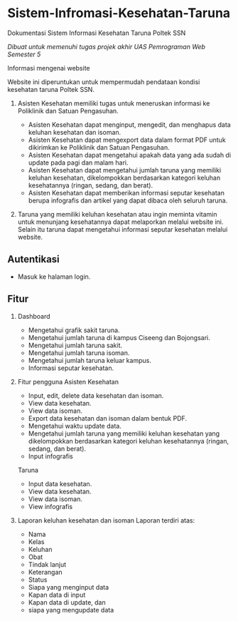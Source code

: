 # Sistem-Infromasi-Kesehatan-Taruna
Dokumentasi Sistem Informasi Kesehatan Taruna Poltek SSN

*Dibuat untuk memenuhi tugas projek akhir UAS Pemrograman Web Semester 5*

Informasi mengenai website

Website ini diperuntukan untuk mempermudah pendataan kondisi kesehatan taruna Poltek SSN.
1. Asisten Kesehatan memiliki tugas untuk meneruskan informasi ke Poliklinik dan Satuan Pengasuhan.
   - Asisten Kesehatan dapat menginput, mengedit, dan menghapus data keluhan kesehatan dan isoman.
   - Asisten Kesehatan dapat mengexport data dalam format PDF untuk dikirimkan ke Poliklinik dan Satuan Pengasuhan.
   - Asisten Kesehatan dapat mengetahui apakah data yang ada sudah di update pada pagi dan malam hari.
   - Asisten Kesehatan dapat mengetahui jumlah taruna yang memiliki keluhan kesehatan, dikelompokkan berdasarkan kategori keluhan kesehatannya (ringan, sedang, dan berat).
   - Asisten Kesehatan dapat memberikan informasi seputar kesehatan berupa infografis dan artikel yang dapat dibaca oleh seluruh taruna.
   
2. Taruna yang memiliki keluhan kesehatan atau ingin meminta vitamin untuk menunjang kesehatannya dapat melaporkan melalui website ini. Selain itu taruna dapat mengetahui        informasi seputar kesehatan melalui website.

## Autentikasi ##
- Masuk ke halaman login.

## Fitur ##
1. Dashboard
   - Mengetahui grafik sakit taruna.
   - Mengetahui jumlah taruna di kampus Ciseeng dan Bojongsari.
   - Mengetahui jumlah taruna sakit.
   - Mengetahui jumlah taruna isoman.
   - Mengetahui jumlah taruna keluar kampus.
   - Informasi seputar kesehatan.
   
2. Fitur pengguna
   Asisten Kesehatan
   - Input, edit, delete data kesehatan dan isoman.
   - View data kesehatan.
   - View data isoman.
   - Export data kesehatan dan isoman dalam bentuk PDF.
   - Mengetahui waktu update data.
   - Mengetahui jumlah taruna yang memiliki keluhan kesehatan yang dikelompokkan berdasarkan kategori keluhan kesehatannya (ringan, sedang, dan berat).
   - Input infografis
   
   Taruna
   - Input data kesehatan.
   - View data kesehatan.
   - View data isoman.
   - View infografis

3. Laporan keluhan kesehatan dan isoman
   Laporan terdiri atas:
   - Nama
   - Kelas
   - Keluhan
   - Obat
   - Tindak lanjut
   - Keterangan
   - Status
   - Siapa yang menginput data
   - Kapan data di input
   - Kapan data di update, dan 
   - siapa yang mengupdate data
